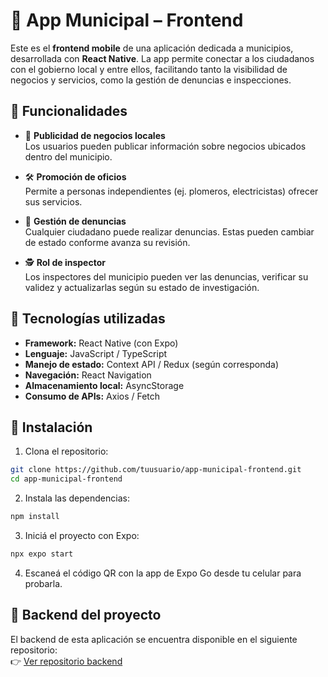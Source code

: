 # 📱 App Municipal – Frontend

Este es el **frontend mobile** de una aplicación dedicada a municipios, desarrollada con **React Native**. La app permite conectar a los ciudadanos con el gobierno local y entre ellos, facilitando tanto la visibilidad de negocios y servicios, como la gestión de denuncias e inspecciones.

## 🌟 Funcionalidades

- 📢 **Publicidad de negocios locales**  
  Los usuarios pueden publicar información sobre negocios ubicados dentro del municipio.

- 🛠️ **Promoción de oficios**  
  Permite a personas independientes (ej. plomeros, electricistas) ofrecer sus servicios.

- 🚨 **Gestión de denuncias**  
  Cualquier ciudadano puede realizar denuncias. Estas pueden cambiar de estado conforme avanza su revisión.

- 🕵️ **Rol de inspector**  
  Los inspectores del municipio pueden ver las denuncias, verificar su validez y actualizarlas según su estado de investigación.

## 🧱 Tecnologías utilizadas

- **Framework:** React Native (con Expo)
- **Lenguaje:** JavaScript / TypeScript
- **Manejo de estado:** Context API / Redux (según corresponda)
- **Navegación:** React Navigation
- **Almacenamiento local:** AsyncStorage
- **Consumo de APIs:** Axios / Fetch

## 🚀 Instalación

1. Clona el repositorio:

```bash
git clone https://github.com/tuusuario/app-municipal-frontend.git
cd app-municipal-frontend
```

2. Instala las dependencias:

```bash
npm install
```

3. Iniciá el proyecto con Expo:

```bash
npx expo start
```

4. Escaneá el código QR con la app de Expo Go desde tu celular para probarla.

## 🔗 Backend del proyecto

El backend de esta aplicación se encuentra disponible en el siguiente repositorio:  
👉 [Ver repositorio backend](https://github.com/MontiNahuel/TPO-DA1-Back-End)
